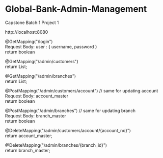 # Global-Bank-Admin-Management
Capstone Batch 1 Project 1


http://localhost:8080

@GetMapping("/login")  
Request Body: user : { username, password }  
return boolean  

@GetMapping("/admin/customers")   
return List<Customer>;   

@GetMapping("/admin/branches")   
return List<Branch>;   

@PostMapping("/admin/customers/account") // same for updating account   
Request Body: account_master    
return boolean   

@PostMapping("/admin/branches") // same for updating branch   
Request Body: branch_master   
return boolean   

@DeleteMapping("/admin/customers/account/{account_no}")   
return account_master;   

@DeleteMapping("/admin/branches/{branch_id}")   
return branch_master;   
